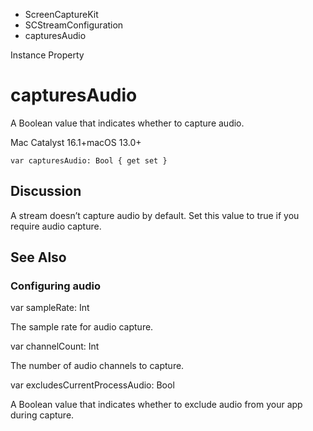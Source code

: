 

- ScreenCaptureKit
- SCStreamConfiguration
-  capturesAudio 

Instance Property

# capturesAudio

A Boolean value that indicates whether to capture audio.

Mac Catalyst 16.1+macOS 13.0+

``` source
var capturesAudio: Bool { get set }
```

## Discussion

A stream doesn’t capture audio by default. Set this value to true if you require audio capture.

## See Also

### Configuring audio

var sampleRate: Int

The sample rate for audio capture.

var channelCount: Int

The number of audio channels to capture.

var excludesCurrentProcessAudio: Bool

A Boolean value that indicates whether to exclude audio from your app during capture.

